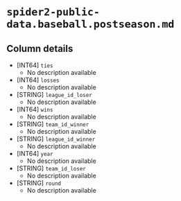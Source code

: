 # `spider2-public-data.baseball.postseason.md`

## Column details

* [INT64]    `ties`
  - No description available
* [INT64]    `losses`
  - No description available
* [STRING]    `league_id_loser`
  - No description available
* [INT64]    `wins`
  - No description available
* [STRING]    `team_id_winner`
  - No description available
* [STRING]    `league_id_winner`
  - No description available
* [INT64]    `year`
  - No description available
* [STRING]    `team_id_loser`
  - No description available
* [STRING]    `round`
  - No description available

